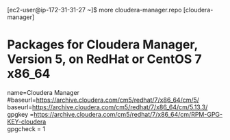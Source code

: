 [ec2-user@ip-172-31-31-27 ~]$ more cloudera-manager.repo 
[cloudera-manager]
# Packages for Cloudera Manager, Version 5, on RedHat or CentOS 7 x86_64           	  
name=Cloudera Manager
#baseurl=https://archive.cloudera.com/cm5/redhat/7/x86_64/cm/5/
baseurl=https://archive.cloudera.com/cm5/redhat/7/x86_64/cm/5.13.3/
gpgkey =https://archive.cloudera.com/cm5/redhat/7/x86_64/cm/RPM-GPG-KEY-cloudera    
gpgcheck = 1
